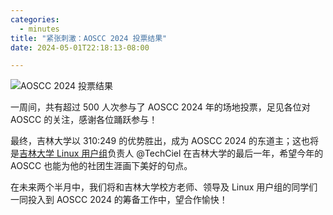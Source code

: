 ```yaml
---
categories:
  - minutes
title: "紧张刺激：AOSCC 2024 投票结果"
date: 2024-05-01T22:18:13-08:00

---
```

![AOSCC 2024 投票结果](/assets/coffee-break/20240512/imgs/aoscc-2024-poll.png)

一周间，共有超过 500 人次参与了 AOSCC 2024 年的场地投票，足见各位对 AOSCC 的关注，感谢各位踊跃参与！

最终，吉林大学以 310:249 的优势胜出，成为 AOSCC 2024 的东道主；这也将是[吉林大学 Linux 用户组](https://jlulug.org/)负责人 @TechCiel 在吉林大学的最后一年，希望今年的 AOSCC 也能为他的社团生涯画下美好的句点。

在未来两个半月中，我们将和吉林大学校方老师、领导及 Linux 用户组的同学们一同投入到 AOSCC 2024 的筹备工作中，望合作愉快！
